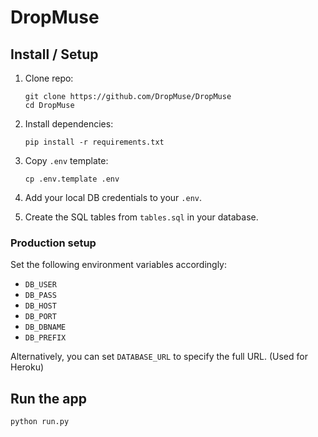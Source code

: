 # DropMuse

## Install / Setup
1. Clone repo:

    ```
    git clone https://github.com/DropMuse/DropMuse
    cd DropMuse
    ```

2. Install dependencies:

    ```
    pip install -r requirements.txt
    ```

3. Copy `.env` template:

    ```
    cp .env.template .env
    ```

4. Add your local DB credentials to your `.env`.
5. Create the SQL tables from `tables.sql` in your database.

### Production setup

Set the following environment variables accordingly:
* `DB_USER`
* `DB_PASS`
* `DB_HOST`
* `DB_PORT`
* `DB_DBNAME`
* `DB_PREFIX`

Alternatively, you can set `DATABASE_URL` to specify the full URL. (Used for Heroku)

## Run the app

```
python run.py
```
